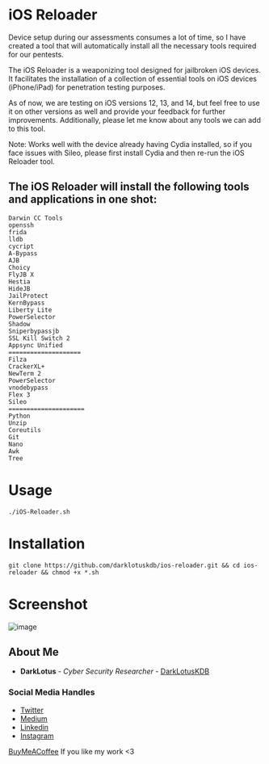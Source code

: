 # iOS Reloader
Device setup during our assessments consumes a lot of time, so I have created a tool that will automatically install all the necessary tools required for our pentests.

The iOS Reloader is a weaponizing tool designed for jailbroken iOS devices. It facilitates the installation of a collection of essential tools on iOS devices (iPhone/iPad) for penetration testing purposes.

As of now, we are testing on iOS versions 12, 13, and 14, but feel free to use it on other versions as well and provide your feedback for further improvements. Additionally, please let me know about any tools we can add to this tool.

Note: Works well with the device already having Cydia installed, so if you face issues with Sileo, please first install Cydia and then re-run the iOS Reloader tool.

## The iOS Reloader will install the following tools and applications in one shot:
```
Darwin CC Tools
openssh
frida
lldb
cycript
A-Bypass
AJB
Choicy
FlyJB X
Hestia
HideJB
JailProtect
KernBypass
Liberty Lite
PowerSelector
Shadow
Sniperbypassjb
SSL Kill Switch 2
Appsync Unified
====================
Filza
CrackerXL+
NewTerm 2
PowerSelector
vnodebypass
Flex 3
Sileo
=====================
Python
Unzip
Coreutils
Git
Nano
Awk
Tree
```

# Usage
```
./iOS-Reloader.sh
```

# Installation
```
git clone https://github.com/darklotuskdb/ios-reloader.git && cd ios-reloader && chmod +x *.sh
```

# Screenshot
![image](https://github.com/darklotuskdb/ios-reloader/assets/29382875/dd85d942-5a82-47bf-864f-e8646293055a)

## About Me

* **DarkLotus** - *Cyber Security Researcher* - [DarkLotusKDB](https://github.com/darklotuskdb)

### Social Media Handles
* [Twitter](https://twitter.com/darklotuskdb)
* [Medium](https://medium.com/@darklotus)
* [Linkedin](https://www.linkedin.com/in/kamaldeepbhati/)
* [Instagram](https://www.instagram.com/kamaldeepbhati/)

[BuyMeACoffee](https://www.buymeacoffee.com/darklotus) If you like my work <3
